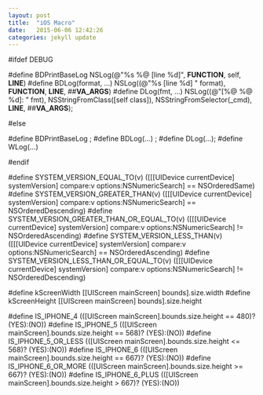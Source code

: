 ```yaml
---
layout: post
title:  "iOS Macro"
date:   2015-06-06 12:42:26
categories: jekyll update
---
```


#ifdef DEBUG

#define BDPrintBaseLog NSLog(@"%s %@ [line %d]", __FUNCTION__, self, __LINE__)
#define BDLog(format, ...) NSLog((@"%s [line %d] " format), __FUNCTION__, __LINE__, ##__VA_ARGS__)
#define DLog(fmt, ...) NSLog((@"[%@  %@  %d]:  " fmt), NSStringFromClass([self class]), NSStringFromSelector(_cmd), __LINE__, ##__VA_ARGS__);

#else

#define BDPrintBaseLog ;
#define BDLog(...) ;
#define DLog(...);
#define WLog(...)

#endif

#define SYSTEM_VERSION_EQUAL_TO(v)                  ([[[UIDevice currentDevice] systemVersion] compare:v options:NSNumericSearch] == NSOrderedSame)
#define SYSTEM_VERSION_GREATER_THAN(v)              ([[[UIDevice currentDevice] systemVersion] compare:v options:NSNumericSearch] == NSOrderedDescending)
#define SYSTEM_VERSION_GREATER_THAN_OR_EQUAL_TO(v)  ([[[UIDevice currentDevice] systemVersion] compare:v options:NSNumericSearch] != NSOrderedAscending)
#define SYSTEM_VERSION_LESS_THAN(v)                 ([[[UIDevice currentDevice] systemVersion] compare:v options:NSNumericSearch] == NSOrderedAscending)
#define SYSTEM_VERSION_LESS_THAN_OR_EQUAL_TO(v)     ([[[UIDevice currentDevice] systemVersion] compare:v options:NSNumericSearch] != NSOrderedDescending)

#define kScreenWidth [[UIScreen mainScreen] bounds].size.width
#define kScreenHeight [[UIScreen mainScreen] bounds].size.height

#define IS_IPHONE_4 (([UIScreen mainScreen].bounds.size.height == 480)? (YES):(NO))
#define IS_IPHONE_5 (([UIScreen mainScreen].bounds.size.height == 568)? (YES):(NO))
#define IS_IPHONE_5_OR_LESS (([UIScreen mainScreen].bounds.size.height <= 568)? (YES):(NO))
#define IS_IPHONE_6 (([UIScreen mainScreen].bounds.size.height == 667)? (YES):(NO))
#define IS_IPHONE_6_OR_MORE (([UIScreen mainScreen].bounds.size.height >= 667)? (YES):(NO))
#define IS_IPHONE_6_PLUS (([UIScreen mainScreen].bounds.size.height > 667)? (YES):(NO))